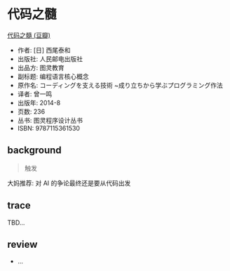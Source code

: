 # 代码之髓
[代码之髓 \(豆瓣\)](https://book.douban.com/subject/25927585/)

- 作者: [日] 西尾泰和
- 出版社: 人民邮电出版社
- 出品方: 图灵教育
- 副标题: 编程语言核心概念
- 原作名: コーディングを支える技術 ~成り立ちから学ぶプログラミング作法
- 译者: 曾一鸣
- 出版年: 2014-8
- 页数: 236
- 丛书: 图灵程序设计丛书
- ISBN: 9787115361530

## background
> 触发

大妈推荐: 对 AI 的争论最终还是要从代码出发


## trace

TBD...

## review

- ...


